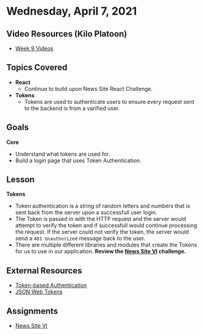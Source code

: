 # Wednesday, April 7, 2021

## Video Resources (Kilo Platoon)
* [Week 9 Videos](https://www.youtube.com/playlist?list=PLu0CiQ7bzwESms-mvdO37u2hnduY5JbXv)

## Topics Covered
- **React**
  - Continue to build upon News Site React Challenge.
- **Tokens**
  - Tokens are used to authenticate users to ensure every request sent to the backend is from a varified user.

## Goals
**Core**
 - Understand what tokens are used for.
 - Build a login page that uses Token Authentication.

## Lesson
**Tokens**
  - Token authentication is a string of random letters and numbers that is sent back from the server upon a successfull user login.
  - The Token is passed in with the HTTP request and the server would attempt to verify the token and if successfull would continue processing the request. If the server could not verify the token, the server would send a `401 Unauthorized` message back to the user.
  - There are multiple different libraries and modules that create the Tokens for us to use in our application.
**Review the [News Site VI](https://github.com/novemberplatoon/news-site-VI) challenge.**

## External Resources
- [Token-based Authentication](https://www.okta.com/identity-101/what-is-token-based-authentication/#:~:text=In%20token%2Dbased%20authentication%2C%20tokens,for%20users%20to%20enter%20manually.)
- [JSON Web Tokens](https://auth0.com/learn/token-based-authentication-made-easy/)

## Assignments
* [News Site VI](https://github.com/novemberplatoon/news-site-VI)

